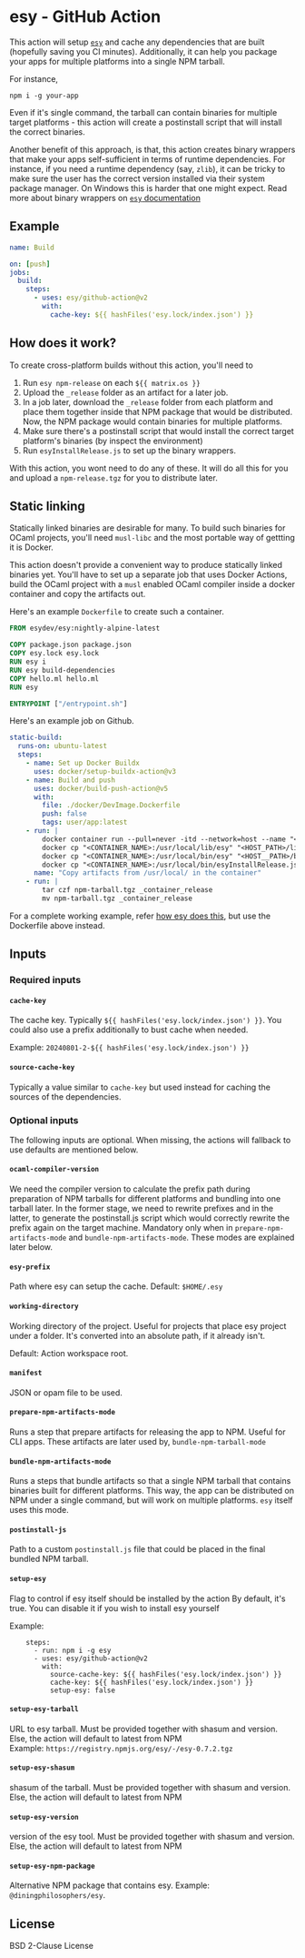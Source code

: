 # esy - GitHub Action

This action will setup [`esy`](https://esy.sh/) and cache any dependencies that
are built (hopefully saving you CI minutes). Additionally, it can help you
package your apps for multiple platforms into a single NPM tarball.

For instance,

```
npm i -g your-app
```

Even if it's single command, the tarball can contain binaries for multiple
target platforms - this action will create a postinstall script that will
install the correct binaries.

Another benefit of this approach, is that, this action creates binary wrappers
that make your apps self-sufficient in terms of runtime dependencies. For
instance, if you need a runtime dependency (say, `zlib`), it can be tricky to
make sure the user has the correct version installed via their system package
manager. On Windows this is harder that one might expect. Read more about binary
wrappers on [`esy` documentation](https://esy.sh/docs/concepts/#release)

## Example

```yml
name: Build

on: [push]
jobs:
  build:
    steps:
      - uses: esy/github-action@v2
        with:
          cache-key: ${{ hashFiles('esy.lock/index.json') }}
```

## How does it work?

To create cross-platform builds without this action, you'll need to

1. Run `esy npm-release` on each `${{ matrix.os }}`
2. Upload the `_release` folder as an artifact for a later job.
3. In a job later, download the `_release` folder from each platform and place
   them together inside that NPM package that would be distributed. Now, the NPM
   package would contain binaries for multiple platforms.
4. Make sure there's a postinstall script that would install the correct target
   platform's binaries (by inspect the environment)
5. Run `esyInstallRelease.js` to set up the binary wrappers.

With this action, you wont need to do any of these. It will do all this for you
and upload a `npm-release.tgz` for you to distribute later.

## Static linking

Statically linked binaries are desirable for many. To build such binaries for
OCaml projects, you'll need `musl-libc` and the most portable way of gettting it
is Docker.

This action doesn't provide a convenient way to produce statically linked
binaries yet. You'll have to set up a separate job that uses Docker Actions,
build the OCaml project with a `musl` enabled OCaml compiler inside a docker
container and copy the artifacts out.

Here's an example `Dockerfile` to create such a container.

```dockerfile
FROM esydev/esy:nightly-alpine-latest

COPY package.json package.json
COPY esy.lock esy.lock
RUN esy i
RUN esy build-dependencies
COPY hello.ml hello.ml
RUN esy

ENTRYPOINT ["/entrypoint.sh"]
```

Here's an example job on Github.

```yaml
static-build:
  runs-on: ubuntu-latest
  steps:
    - name: Set up Docker Buildx
      uses: docker/setup-buildx-action@v3
    - name: Build and push
      uses: docker/build-push-action@v5
      with:
        file: ./docker/DevImage.Dockerfile
        push: false
        tags: user/app:latest
    - run: |
        docker container run --pull=never -itd --network=host --name "<CONTAINER_NAME>" "<IMAGE:TAG>"
        docker cp "<CONTAINER_NAME>:/usr/local/lib/esy" "<HOST_PATH>/lib/esy"
        docker cp "<CONTAINER_NAME>:/usr/local/bin/esy" "<HOST__PATH>/bin"
        docker cp "<CONTAINER_NAME>:/usr/local/bin/esyInstallRelease.js" "<HOST_PATH>/bin"
      name: "Copy artifacts from /usr/local/ in the container"
    - run: |
        tar czf npm-tarball.tgz _container_release
        mv npm-tarball.tgz _container_release
```

For a complete working example, refer
[how esy does this](https://github.com/esy/esy/blob/e124b61db298c9f917478c013d8ee700ce67a5ff/.github/workflows/release.yml#L42),
but use the Dockerfile above instead.

## Inputs

### Required inputs

#### `cache-key`

The cache key. Typically `${{ hashFiles('esy.lock/index.json') }}`. You could
also use a prefix additionally to bust cache when needed.

Example: `20240801-2-${{ hashFiles('esy.lock/index.json') }}`

#### `source-cache-key`

Typically a value similar to `cache-key` but used instead for caching the
sources of the dependencies.

### Optional inputs

The following inputs are optional. When missing, the actions will fallback to
use defaults are mentioned below.

#### `ocaml-compiler-version`

We need the compiler version to calculate the prefix path during preparation 
of NPM tarballs for different platforms and bundling into one tarball later. 
In the former stage, we need to rewrite prefixes and in the latter, to generate 
the postinstall.js script which would correctly rewrite the prefix again on the 
target machine. Mandatory only when in `prepare-npm-artifacts-mode` and `bundle-npm-artifacts-mode`. 
These modes are explained later below.

#### `esy-prefix`

Path where esy can setup the cache. Default: `$HOME/.esy`

#### `working-directory`

Working directory of the project. Useful for projects that place esy project
under a folder. It's converted into an absolute path, if it already isn't.

Default: Action workspace root.

#### `manifest`

JSON or opam file to be used.

#### `prepare-npm-artifacts-mode`

Runs a step that prepare artifacts for releasing the app to NPM. Useful for CLI
apps. These artifacts are later used by, `bundle-npm-tarball-mode`

#### `bundle-npm-artifacts-mode`

Runs a steps that bundle artifacts so that a single NPM tarball that contains
binaries built for different platforms. This way, the app can be distributed on
NPM under a single command, but will work on multiple platforms. `esy` itself
uses this mode.

#### `postinstall-js`

Path to a custom `postinstall.js` file that could be placed in the final bundled
NPM tarball.

#### `setup-esy`

Flag to control if esy itself should be installed by the action By default, it's
true. You can disable it if you wish to install esy yourself

Example:

```
    steps:
	  - run: npm i -g esy
	  - uses: esy/github-action@v2
        with:
          source-cache-key: ${{ hashFiles('esy.lock/index.json') }}
          cache-key: ${{ hashFiles('esy.lock/index.json') }}
		  setup-esy: false

```

#### `setup-esy-tarball`

URL to esy tarball. Must be provided together with shasum and version. Else, the
action will default to latest from NPM  
Example: `https://registry.npmjs.org/esy/-/esy-0.7.2.tgz`

#### `setup-esy-shasum`

shasum of the tarball. Must be provided together with shasum and version. Else,
the action will default to latest from NPM

#### `setup-esy-version`

version of the esy tool. Must be provided together with shasum and version.
Else, the action will default to latest from NPM

#### `setup-esy-npm-package`

Alternative NPM package that contains esy. Example: `@diningphilosophers/esy`.

## License

BSD 2-Clause License

